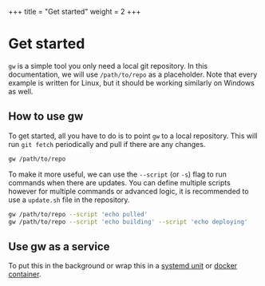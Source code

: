 +++
title = "Get started"
weight = 2
+++

# Get started

`gw` is a simple tool you only need a local git repository. In this documentation, we will use `/path/to/repo` as a placeholder. Note that every example is written for Linux, but it should be working similarly on Windows as well.

## How to use gw

To get started, all you have to do is to point `gw` to a local repository. This will run `git fetch` periodically and pull if there are any changes.

```sh
gw /path/to/repo
```

To make it more useful, we can use the `--script` (or `-s`) flag to run commands when there are updates. You can define multiple scripts however for multiple commands or advanced logic, it is recommended to use a `update.sh` file in the repository.

```sh
gw /path/to/repo --script 'echo pulled'
gw /path/to/repo --script 'echo building' --script 'echo deploying'
```

## Use gw as a service

To put this in the background or wrap this in a [systemd unit](/usage/systemd) or [docker container](/usage/docker).


